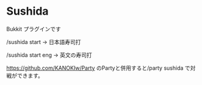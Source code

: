 # Sushida
Bukkit プラグインです

/sushida start -> 日本語寿司打

/sushida start eng -> 英文の寿司打

https://github.com/KANOKIw/Party のPartyと併用すると/party sushida で対戦ができます。
